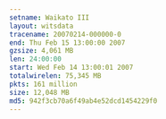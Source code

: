 ```yaml
---
setname: Waikato III
layout: witsdata
tracename: 20070214-000000-0
end: Thu Feb 15 13:00:00 2007
gzsize: 4,061 MB
len: 24:00:00
start: Wed Feb 14 13:00:01 2007
totalwirelen: 75,345 MB
pkts: 161 million
size: 12,048 MB
md5: 942f3cb70a6f49ab4e52dcd1454229f0
---
```

